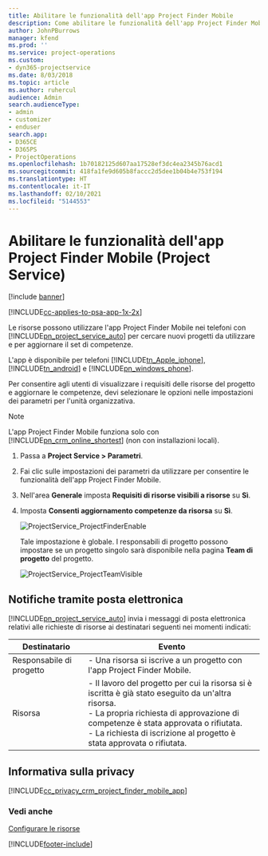 ```yaml
---
title: Abilitare le funzionalità dell'app Project Finder Mobile
description: Come abilitare le funzionalità dell'app Project Finder Mobile per Project Service
author: JohnPBurrows
manager: kfend
ms.prod: ''
ms.service: project-operations
ms.custom:
- dyn365-projectservice
ms.date: 8/03/2018
ms.topic: article
ms.author: ruhercul
audience: Admin
search.audienceType:
- admin
- customizer
- enduser
search.app:
- D365CE
- D365PS
- ProjectOperations
ms.openlocfilehash: 1b70182125d607aa17528ef3dc4ea2345b76acd1
ms.sourcegitcommit: 418fa1fe9d605b8faccc2d5dee1b04b4e753f194
ms.translationtype: HT
ms.contentlocale: it-IT
ms.lasthandoff: 02/10/2021
ms.locfileid: "5144553"
---
```

# <a name="enable-project-finder-mobile-app-features-project-service"></a>Abilitare le funzionalità dell'app Project Finder Mobile (Project Service)

[!include [banner](../includes/psa-now-project-operations.md)]

[!INCLUDE[cc-applies-to-psa-app-1x-2x](../includes/cc-applies-to-psa-app-1x-2x.md)]

Le risorse possono utilizzare l'app Project Finder Mobile nei telefoni con [!INCLUDE[pn_project_service_auto](../includes/pn-project-service-auto.md)] per cercare nuovi progetti da utilizzare e per aggiornare il set di competenze.  
  
 L'app è disponibile per telefoni [!INCLUDE[tn_Apple_iphone](../includes/tn-apple-iphone.md)], [!INCLUDE[tn_android](../includes/tn-android.md)] e [!INCLUDE[pn_windows_phone](../includes/pn-windows-phone.md)].  
    
 Per consentire agli utenti di visualizzare i requisiti delle risorse del progetto e aggiornare le competenze, devi selezionare le opzioni nelle impostazioni dei parametri per l'unità organizzativa.
  
> [!NOTE]
>  L'app Project Finder Mobile funziona solo con [!INCLUDE[pn_crm_online_shortest](../includes/pn-crm-online-shortest.md)] (non con installazioni locali).  
  
1. Passa a **Project Service > Parametri**.  
  
2. Fai clic sulle impostazioni dei parametri da utilizzare per consentire le funzionalità dell'app Project Finder Mobile.  
  
3. Nell'area **Generale** imposta **Requisiti di risorse visibili a risorse** su **Sì**.  
  
4. Imposta **Consenti aggiornamento competenze da risorsa** su **Sì**.  
  
   ![ProjectService_ProjectFinderEnable](../psa/media/project-service-project-finder-enable.png "ProjectService_ProjectFinderEnable")  
  
   Tale impostazione è globale. I responsabili di progetto possono impostare se un progetto singolo sarà disponibile nella pagina **Team di progetto** del progetto.  
  
   ![ProjectService_ProjectTeamVisible](../psa/media/project-service-project-team-visible.png "ProjectService_ProjectTeamVisible")  
  
## <a name="email-notifications"></a>Notifiche tramite posta elettronica  
 [!INCLUDE[pn_project_service_auto](../includes/pn-project-service-auto.md)] invia i messaggi di posta elettronica relativi alle richieste di risorse ai destinatari seguenti nei momenti indicati:  
  
|Destinatario|Evento|  
|---------------|-----------|  
|Responsabile di progetto|- Una risorsa si iscrive a un progetto con l'app Project Finder Mobile.|  
|Risorsa|- Il lavoro del progetto per cui la risorsa si è iscritta è già stato eseguito da un'altra risorsa.<br />- La propria richiesta di approvazione di competenze è stata approvata o rifiutata.<br />- La richiesta di iscrizione al progetto è stata approvata o rifiutata.|  
  
## <a name="privacy-notice"></a>Informativa sulla privacy  
 [!INCLUDE[cc_privacy_crm_project_finder_mobile_app](../includes/cc-privacy-crm-project-finder-mobile-app.md)]  
  
### <a name="see-also"></a>Vedi anche  
 [Configurare le risorse](../psa/set-up-resources.md)


[!INCLUDE[footer-include](../includes/footer-banner.md)]